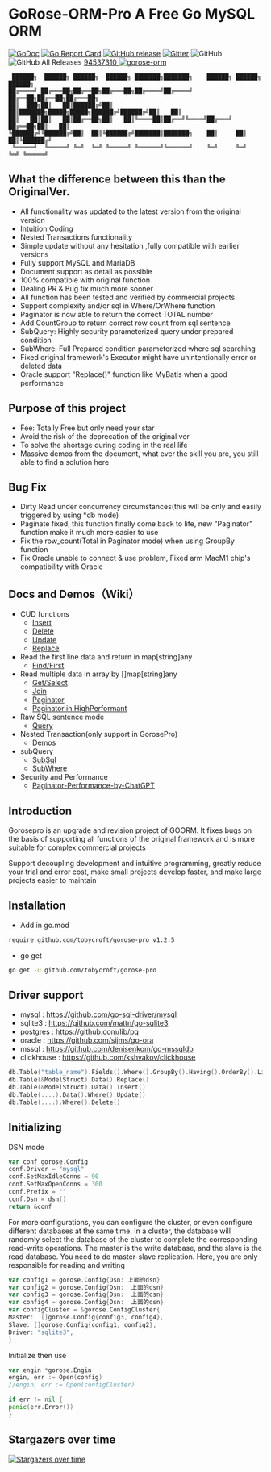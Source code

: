 # GoRose-ORM-Pro A Free Go MySQL ORM

[![GoDoc](https://godoc.org/github.com/tobycroft/gorose-pro?status.svg)](https://godoc.org/github.com/tobycroft/gorose-pro)
[![Go Report Card](https://goreportcard.com/badge/github.com/tobycroft/gorose-pro)](https://goreportcard.com/report/github.com/tobycroft/gorose-pro)
[![GitHub release](https://img.shields.io/github/release/tobycroft/gorose-pro.svg)](https://github.com/tobycroft/gorose-pro/releases/latest)
[![Gitter](https://badges.gitter.im/tobycroft/gorose-pro.svg)](https://gitter.im/gorose-pro/wechat)
![GitHub](https://img.shields.io/github/license/tobycroft/gorose-pro?color=blue)
![GitHub All Releases](https://img.shields.io/github/downloads/tobycroft/gorose-pro/total?color=blue)
<a target="_blank" href="https://qm.qq.com/cgi-bin/qm/qr?k=P0R-T6lnM--WHzgvGPnbd58US3IUoDlW&jump_from=webapi">
94537310
<img border="0" src="http://pub.idqqimg.com/wpa/images/group.png" alt="gorose-orm" title="gorose-orm"></a>

~~~
 ██████╗  ██████╗ ██████╗  ██████╗ ███████╗███████╗    ██████╗ ██████╗  ██████╗ 
██╔════╝ ██╔═══██╗██╔══██╗██╔═══██╗██╔════╝██╔════╝    ██╔══██╗██╔══██╗██╔═══██╗
██║  ███╗██║   ██║██████╔╝██║   ██║███████╗█████╗█████╗██████╔╝██████╔╝██║   ██║
██║   ██║██║   ██║██╔══██╗██║   ██║╚════██║██╔══╝╚════╝██╔═══╝ ██╔══██╗██║   ██║
╚██████╔╝╚██████╔╝██║  ██║╚██████╔╝███████║███████╗    ██║     ██║  ██║╚██████╔╝
 ╚═════╝  ╚═════╝ ╚═╝  ╚═╝ ╚═════╝ ╚══════╝╚══════╝    ╚═╝     ╚═╝  ╚═╝ ╚═════╝ 
~~~

## What the difference between this than the OriginalVer.

- All functionality was updated to the latest version from the original version
- Intuition Coding
- Nested Transactions functionality
- Simple update without any hesitation ,fully compatible with earlier versions
- Fully support MySQL and MariaDB
- Document support as detail as possible
- 100% compatible with original function
- Dealing PR & Bug fix much more sooner
- All function has been tested and verified by commercial projects
- Support complexity and/or sql in Where/OrWhere function
- Paginator is now able to return the correct TOTAL number
- Add CountGroup to return correct row count from sql sentence
- SubQuery: Highly security parameterized query under prepared condition
- SubWhere: Full Prepared condition parameterized where sql searching
- Fixed original framework's Executor might have unintentionally error or deleted data
- Oracle support "Replace()" function like MyBatis when a good performance

## Purpose of this project

- Fee: Totally Free but only need your star
- Avoid the risk of the deprecation of the original ver
- To solve the shortage during coding in the real life
- Massive demos from the document, what ever the skill you are, you still able to find a solution here

## Bug Fix

- Dirty Read under concurrency circumstances(this will be only and easily triggered by using *db mode)
- Paginate fixed, this function finally come back to life, new "Paginator" function make it much more easier to use
- Fix the row_count(Total in Paginator mode) when using GroupBy function
- Fix Oracle unable to connect & use problem, Fixed arm MacM1 chip's compatibility with Oracle

## Docs and Demos（Wiki）

- CUD functions
    - [Insert](../../wiki/Insert新增数据)
    - [Delete](../../wiki/Delete删除数据)
    - [Update](../../wiki/Update方法)
    - [Replace](../../wiki/Replace方法)
- Read the first line data and return in map[string]any
    - [Find/First](../../wiki/Find-First查询返回Obj对象方法)
- Read multiple data in array by []map[string]any
    - [Get/Select](../../wiki/Get-Select方法)
    - [Join](../../wiki/Join-Select方法)
    - [Paginator](../../wiki/Paginator复杂的子查询分页构建)
    - [Paginator in HighPerformant](../../wiki/PaginatorWG多线程分页)
- Raw SQL sentence mode
    - [Query](../../wiki/Query方法)
- Nested Transaction(only support in GorosePro)
    - [Demos](../../wiki/支付环境下复杂的嵌套事务)
- subQuery
    - [SubSql](../../wiki/SubQuery安全子查询)
    - [SubWhere](../../wiki/SubWhere安全子查询)
- Security and Performance
    - [Paginator-Performance-by-ChatGPT](../../wiki/Paginator分页查询的性能问题-ChatGPT )

## Introduction

Gorosepro is an upgrade and revision project of GOORM. It fixes bugs on the basis of supporting all functions of the
original
framework and is more suitable for complex commercial projects

Support decoupling development and intuitive programming, greatly reduce your trial and error cost, make small projects
develop faster, and make large projects easier to maintain

## Installation

- Add in go.mod

```bash
require github.com/tobycroft/gorose-pro v1.2.5
```

- go get

```bash
go get -u github.com/tobycroft/gorose-pro
```

## Driver support

- mysql : https://github.com/go-sql-driver/mysql
- sqlite3 : https://github.com/mattn/go-sqlite3
- postgres : https://github.com/lib/pq
- oracle : https://github.com/sijms/go-ora
- mssql : https://github.com/denisenkom/go-mssqldb
- clickhouse : https://github.com/kshvakov/clickhouse

```go
db.Table("table_name").Fields().Where().GroupBy().Having().OrderBy().Limit().Select()
db.Table(&ModelStruct).Data().Replace()
db.Table(&ModelStruct).Data().Insert()
db.Table(....).Data().Where().Update()
db.Table(....).Where().Delete()
```

## Initializing

DSN mode

```go
var conf gorose.Config
conf.Driver = "mysql"
conf.SetMaxIdleConns = 90
conf.SetMaxOpenConns = 300
conf.Prefix = ""
conf.Dsn = dsn()
return &conf
```

For more configurations, you can configure the cluster, or even configure different databases at the same time. In a
cluster, the database will randomly select the database of the cluster to complete the corresponding read-write
operations. The master is the write database, and the slave is the read database. You need to do master-slave
replication. Here, you are only responsible for reading and writing

```go
var config1 = gorose.Config{Dsn: 上面的dsn}
var config2 = gorose.Config{Dsn:  上面的dsn}
var config3 = gorose.Config{Dsn:  上面的dsn}
var config4 = gorose.Config{Dsn:  上面的dsn}
var configCluster = &gorose.ConfigCluster{
Master:  []gorose.Config{config3, config4},
Slave: []gorose.Config{config1, config2},
Driver: "sqlite3",
}
```

Initialize then use

```go
var engin *gorose.Engin
engin, err := Open(config)
//engin, err := Open(configCluster)

if err != nil {
panic(err.Error())
}
```

## Stargazers over time

[![Stargazers over time](https://starchart.cc/tobycroft/gorose-pro.svg)](https://starchart.cc/tobycroft/gorose-pro)
